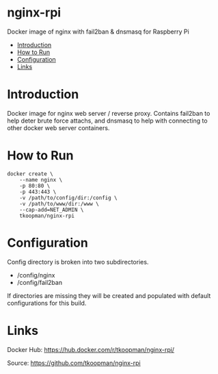 # nginx-rpi
Docker image of nginx with fail2ban &amp; dnsmasq for Raspberry Pi

- [Introduction](#introduction)
- [How to Run](#howtorun)
- [Configuration](#config)
- [Links](#links)

# Introduction
Docker image for nginx web server / reverse proxy. Contains fail2ban to help deter brute force attachs, and dnsmasq to help with connecting to other docker web server containers.

# How to Run
```shell
docker create \
    --name nginx \
    -p 80:80 \
    -p 443:443 \
    -v /path/to/config/dir:/config \
    -v /path/to/www/dir:/www \
    --cap-add=NET_ADMIN \
    tkoopman/nginx-rpi
```

# Configuration
Config directory is broken into two subdirectories.
* /config/nginx
* /config/fail2ban

If directories are missing they will be created and populated with default configurations for this build.

# Links
Docker Hub: https://hub.docker.com/r/tkoopman/nginx-rpi/

Source: https://github.com/tkoopman/nginx-rpi
